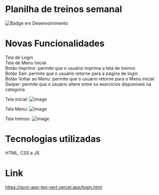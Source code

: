 # Planilha de treinos semanal
![Badge em Desenvolvimento](http://img.shields.io/static/v1?label=STATUS&message=EM%20DESENVOLVIMENTO&color=GREEN&style=for-the-badge)

# Novas Funcionalidades
Tela de Login <br>
Tela de Menu inicial <br>
Botão Imprimir: permite que o usuário imprima a tela de treinos <br>
Botão Sair: permite que o usuário retorne para a página de login <br>
Botão Voltar ao Menu: permite que o usuário retorne para o Menu inicial <br>
Swiper: permite que o usuário altere entre os exercícios disponíveis na categoria <br>

Tela inicial:
![image](https://github.com/sofiapelegrini/gym-app/assets/142181059/98baef8e-5514-4ec5-a16a-d3f88b34216e)


Tela Menu:
![image](https://github.com/sofiapelegrini/gym-app/assets/142181059/1253fe2e-80d6-4ae6-b961-6454efad56f1)


Tela treinos:
![image](https://github.com/sofiapelegrini/gym-app/assets/142181059/7a0d571f-1a15-4b86-bc1f-227eaf3deb3a)


# Tecnologias utilizadas
HTML, CSS e JS

# Link 
https://gym-app-ten-vert.vercel.app/login.html

